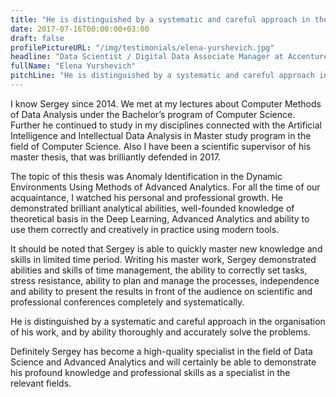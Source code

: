 ```yaml
---
title: "He is distinguished by a systematic and careful approach in the organisation of his work"
date: 2017-07-16T00:00:00+03:00
draft: false
profilePictureURL: "/img/testimonials/elena-yurshevich.jpg"
headline: "Data Scientist / Digital Data Associate Manager at Accenture"
fullName: "Elena Yurshevich"
pitchLine: "He is distinguished by a systematic and careful approach in the organisation of his work, and by ability thoroughly and accurately solve the problems."
---
```


I know Sergey since 2014.
We met at my lectures about Computer Methods of Data Analysis under the Bachelor’s program of Computer Science.
Further he continued to study in my disciplines connected with the Artificial Intelligence and Intellectual Data Analysis in Master study program in the field of Computer Science.
Also I have been a scientific supervisor of his master thesis, that was brilliantly defended in 2017.

The topic of this thesis was Anomaly Identification in the Dynamic Environments Using Methods of Advanced Analytics.
For all the time of our acquaintance, I watched his personal and professional growth.
He demonstrated brilliant analytical abilities, well-founded knowledge of theoretical basis in the Deep Learning, Advanced Analytics and ability to use them correctly and creatively in practice using modern tools.

It should be noted that Sergey is able to quickly master new knowledge and skills in limited time period.
Writing his master work, Sergey demonstrated abilities and skills of time management, the ability to correctly set tasks, stress resistance, ability to plan and manage the processes, independence and ability to present the results in front of the audience on scientific and professional conferences completely and systematically.

He is distinguished by a systematic and careful approach in the organisation of his work, and by ability thoroughly and accurately solve the problems.

Definitely Sergey has become a high-quality specialist in the field of Data Science and Advanced Analytics and will certainly be able to demonstrate his profound knowledge and professional skills as a specialist in the relevant fields.
